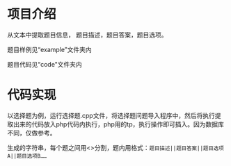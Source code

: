 # 项目介绍

从文本中提取题目信息， 题目描述，题目答案，题目选项。

题目样例见“example”文件夹内

题目代码见“code"文件夹内

# 代码实现

以选择题为例，运行选择题.cpp文件，将选择题问题导入程序中，然后将执行提取出来的代码放入php代码内执行，php用的tp，执行操作即可插入。因为数据库不同，仅做参考。

生成的字符串，每个题之间用<>分割，题内用格式：`题目描述||题目答案||题目选项A||题目选项B……`